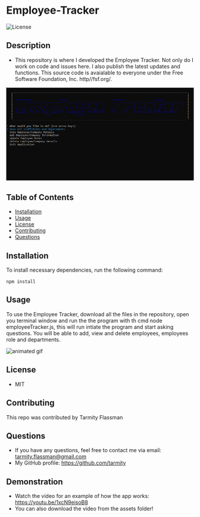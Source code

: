 # Employee-Tracker
![License](https://img.shields.io/github/license/tarmity/employee-tracker)

  ## Description
  * This repository is where I developed the Employee Tracker. Not only do I work on code and issues here. I also publish the latest updates and functions. This source code is avaialable to everyone under the Free Software Foundation, Inc. http//fsf.org/.
  
  ![img](./assets/employeeTracker.png)
  

  ## Table of Contents
  * [Installation](#installation)
  * [Usage](#Usage)
  * [License](#License)
  * [Contributing](#Contributing)
  * [Questions](#Questions)
  

  ## Installation
  To install necessary dependencies, run the following command:
  
    npm install

  ## Usage
  To use the Employee Tracker, download all the files in the repository, open you terminal window and run the the program with th cmd node employeeTracker.js, this will run intiate the program and start asking questions. You will be able to add, view and delete employees, employees role and departments.
  
  ![animated gif](https://github.com/Tarmity/employee-tracker/blob/master/assets/EmployTrackGif.gif)

  ## License
  * MIT

  ## Contributing
  This repo was contributed by Tarmity Flassman

  ## Questions
  * If you have any questions, feel free to contact me via email: tarmity.flassman@gmail.com
  * My GitHub profile: https://github.com/tarmity

  ## Demonstration 
  * Watch the video for an example of how the app works: https://youtu.be/1xcN9eisoB8
  * You can also download the video from the assets folder!

